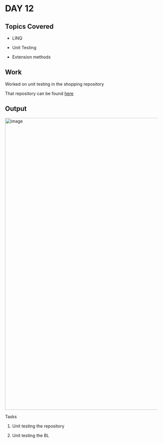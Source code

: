 # DAY 12

## Topics Covered

* LINQ

* Unit Testing

* Extension methods

## Work

Worked on unit testing in the shopping repository 

That repository can be found [here](https://github.com/RajKousik/GenSparkTraining/tree/master/Day11/ShoppingApplicationSolution)

## Output
<img width="959" alt="image" src="https://github.com/RajKousik/GenSparkTraining/assets/91744323/d3e0b41a-745b-4dfc-8563-220b479b22fc">


Tasks 

1. Unit testing the repository

2. Unit testing the BL
